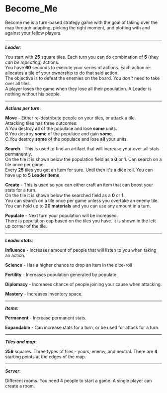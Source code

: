# Become_Me
Become me is a turn-based strategy game with the goal of taking over the map through adapting, picking the right moment, and plotting with and against your fellow players.

***

**_Leader_**: 

You start with **25** square tiles. Each turn you can do combination of **5** (they _can be repeating_) actions.\
You have **60** seconds to execute your series of actions. Each action re-allocates a tile of your ownership to do that said action.\
The objective is to defeat the enemies on the board. You _don't_ need to take over all tiles. \
A player loses the game when they lose all their population. A Leader is nothing without his people.

***

**_Actions per turn_**:

**Move** - Either re-destribute people on your tiles, or attack a tile.\
Attacking tiles has three outcomes:\
	A.You destroy **al**l of the populace and lose **some** units.\
	B.You destroy **some** of the populace and gain **some**.\
	C.You destroy **some** of the populace and lose **all** your units.

**Search** - This is used to find an artifact that will increase your over-all stats permanently.\
 On the tile it is shown below the population field as a **0** or **1**. Can search on a tile once per game.\
 Every **25** tiles you get an item for sure. Until then it's a dice roll. You can have up to **5 Leader items**.

**Create** - This is used so you can either craft an item that can boost your stats for a turn.\
On the tile it is shown below the searched field as a **0** or **1**.\
You can search on a tile once per game unless you overtake an enemy tile.\
You can hold up to **20 materials** and you can use any amount in a turn.

**Populate** - Next turn your population will be increased.\
There is population cap based on the tiles you have. It is shown in the left up corner of the tile.

***

**_Leader stats_**:

**Influence** - Increases amount of people that will listen to you when taking an action.

**Science** - Has a higher chance to drop an item in the dice-roll

**Fertility** - Increases population generated by populate.

**Diplomacy** - Increases chance of people joining your cause when attacking.

**Mastery** - Increases inventory space.

***

**_Items_**:

**Permanent** - Increase permanent stats.

**Expandable** - Can increase stats for a turn, or be used for attack for a turn.

***

**_Tiles and map_**:

**256** squares. Three types of tiles - yours, enemy, and neutral. There are **4** starting points at the edges of the map.

***

**_Server_**: 

Different rooms. You need 4 people to start a game. A single player can create a room.
